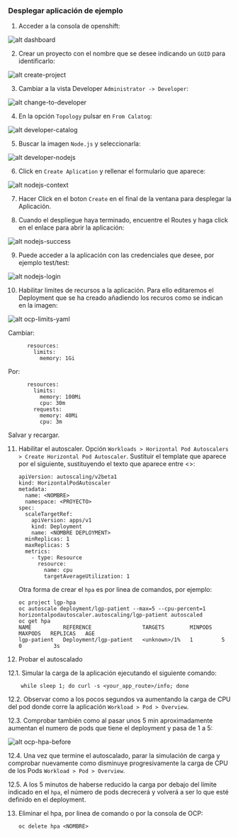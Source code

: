### Desplegar aplicación de ejemplo

1. Acceder a la consola de openshift:

![alt dashboard][dashboard]

[dashboard]: ../imagenes/dashboard.png

2. Crear un proyecto con el nombre que se desee indicando un `GUID` para identificarlo:

![alt create-project][create-project]

[create-project]: ../imagenes/create-project.png

3. Cambiar a la vista Developer `Administrator -> Developer`:

![alt change-to-developer][change-to-developer]

[change-to-developer]: ../imagenes/change-to-developer.png

4. En la opción `Topology` pulsar en `From Calatog`:

![alt developer-catalog][developer-catalog]

[developer-catalog]: ../imagenes/developer-catalog.png

5. Buscar la imagen `Node.js` y seleccionarla:

![alt developer-nodejs][developer-nodejs]

[developer-nodejs]: ../imagenes/developer-nodejs.png

6. Click en `Create Aplication` y rellenar el formulario que aparece:

![alt nodejs-context][nodejs-context]

[nodejs-context]: ../imagenes/nodejs-context.png

7. Hacer Click en el boton `Create` en el final de la ventana para desplegar la Aplicación.

8. Cuando el despliegue haya terminado, encuentre el Routes y haga click en el enlace para abrir la aplicación:

![alt nodejs-success][nodejs-success]

[nodejs-success]: ../imagenes/nodejs-success.png

9. Puede acceder a la aplicación con las credenciales que desee, por ejemplo test/test:

![alt nodejs-login][nodejs-login]

[nodejs-login]: ../imagenes/nodejs-login.png

10. Habilitar limites de recursos a la aplicación. Para ello editaremos el Deployment que se ha creado añadiendo los recuros como se indican en la imagen:

![alt ocp-limits-yaml][ocp-limits-yaml]

[ocp-limits-yaml]: ../imagenes/ocp-limits-yaml.png

Cambiar:

          resources:
            limits:
              memory: 1Gi
Por:

          resources:
            limits:
              memory: 100Mi
              cpu: 30m
            requests:
              memory: 40Mi
              cpu: 3m

Salvar y recargar.

11. Habilitar el autoscaler. Opción `Workloads > Horizontal Pod Autoscalers > Create Horizontal Pod Autoscaler`. Sustituir el template que aparece por el siguiente, sustituyendo el texto que aparece entre <>:

        apiVersion: autoscaling/v2beta1
        kind: HorizontalPodAutoscaler
        metadata:
          name: <NOMBRE>
          namespace: <PROYECTO>
        spec:
          scaleTargetRef:
            apiVersion: apps/v1
            kind: Deployment
            name: <NOMBRE DEPLOYMENT>
          minReplicas: 1
          maxReplicas: 5
          metrics:
            - type: Resource
              resource:
                name: cpu
                targetAverageUtilization: 1       

      Otra forma de crear el `hpa` es por linea de comandos, por ejemplo:

        oc project lgp-hpa
        oc autoscale deployment/lgp-patient --max=5 --cpu-percent=1
        horizontalpodautoscaler.autoscaling/lgp-patient autoscaled
        oc get hpa
        NAME          REFERENCE                TARGETS        MINPODS   MAXPODS   REPLICAS   AGE
        lgp-patient   Deployment/lgp-patient   <unknown>/1%   1         5         0          3s

12. Probar el autoscalado

 12.1. Simular la carga de la aplicación ejecutando el siguiente comando:

        while sleep 1; do curl -s <your_app_route>/info; done

 12.2. Observar como a los pocos segundos va aumentando la carga de CPU del pod donde corre la aplicación `Workload > Pod > Overview`.

 12.3. Comprobar también como al pasar unos 5 min aproximadamente aumentan el numero de pods que tiene el deployment y pasa de 1 a 5:

 ![alt ocp-hpa-before][ocp-hpa-before]

 [ocp-hpa-before]: ../imagenes/ocp-hpa-before.png

 12.4. Una vez que termine el autoscalado, parar la simulación de carga y comprobar nuevamente como disminuye progresivamente la carga de CPU de los Pods `Workload > Pod > Overview`.

 12.5. A los 5 minutos de haberse reducido la carga por debajo del límite indicado en el `hpa`, el número de pods decrecerá y volverá a ser lo que esté definido en el deployment.

13. Eliminar el hpa, por linea de comando o por la consola de OCP:

        oc delete hpa <NOMBRE>

